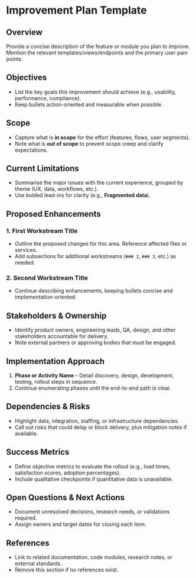 # Improvement Plan Template

## Overview
Provide a concise description of the feature or module you plan to improve. Mention the relevant templates/views/endpoints and the primary user pain points.

## Objectives
- List the key goals this improvement should achieve (e.g., usability, performance, compliance).
- Keep bullets action-oriented and measurable when possible.

## Scope
- Capture what is **in scope** for the effort (features, flows, user segments).
- Note what is **out of scope** to prevent scope creep and clarify expectations.

## Current Limitations
- Summarise the major issues with the current experience, grouped by theme (UX, data, workflows, etc.).
- Use bolded lead-ins for clarity (e.g., **Fragmented data**).

## Proposed Enhancements
### 1. First Workstream Title
- Outline the proposed changes for this area. Reference affected files or services.
- Add subsections for additional workstreams (`### 2`, `### 3`, etc.) as needed.

### 2. Second Workstream Title
- Continue describing enhancements, keeping bullets concise and implementation-oriented.

## Stakeholders & Ownership
- Identify product owners, engineering leads, QA, design, and other stakeholders accountable for delivery.
- Note external partners or approving bodies that must be engaged.

## Implementation Approach
1. **Phase or Activity Name** – Detail discovery, design, development, testing, rollout steps in sequence.
2. Continue enumerating phases until the end-to-end path is clear.

## Dependencies & Risks
- Highlight data, integration, staffing, or infrastructure dependencies.
- Call out risks that could delay or block delivery, plus mitigation notes if available.

## Success Metrics
- Define objective metrics to evaluate the rollout (e.g., load times, satisfaction scores, adoption percentages).
- Include qualitative checkpoints if quantitative data is unavailable.

## Open Questions & Next Actions
- Document unresolved decisions, research needs, or validations required.
- Assign owners and target dates for closing each item.

## References
- Link to related documentation, code modules, research notes, or external standards.
- Remove this section if no references exist.
